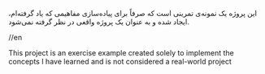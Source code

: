 <p>این پروژه یک نمونه‌ی تمرینی است که صرفاً برای پیاده‌سازی مفاهیمی که یاد گرفته‌ام، ایجاد شده و به عنوان یک پروژه واقعی در نظر گرفته نمی‌شود.</p>

//en
<p>This project is an exercise example created solely to implement the concepts I have learned and is not considered a real-world project</p>
